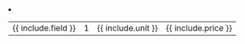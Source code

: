 <li class='product-customlistitem' style="--content: '{{ include.number }} ';">
    <table><tbody><tr>
        <td class="text-{{ include.color }} product-field1-width">{{ include.field }}</td>
        <td class="product-field2-width">1</td>
        <td class="product-field2-width">{{ include.unit }}</td>
        <td class="product-field2-width">{{ include.price }}</td>
    </tr></tbody></table>
</li>